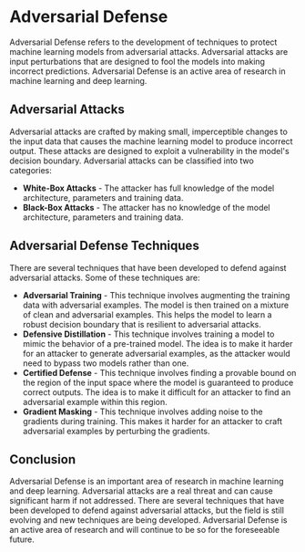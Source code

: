 # Adversarial Defense

Adversarial Defense refers to the development of techniques to protect machine learning models from adversarial attacks. Adversarial attacks are input perturbations that are designed to fool the models into making incorrect predictions. Adversarial Defense is an active area of research in machine learning and deep learning.

## Adversarial Attacks

Adversarial attacks are crafted by making small, imperceptible changes to the input data that causes the machine learning model to produce incorrect output. These attacks are designed to exploit a vulnerability in the model's decision boundary. Adversarial attacks can be classified into two categories:

- **White-Box Attacks** - The attacker has full knowledge of the model architecture, parameters and training data.
- **Black-Box Attacks** - The attacker has no knowledge of the model architecture, parameters and training data.

## Adversarial Defense Techniques

There are several techniques that have been developed to defend against adversarial attacks. Some of these techniques are:

- **Adversarial Training** - This technique involves augmenting the training data with adversarial examples. The model is then trained on a mixture of clean and adversarial examples. This helps the model to learn a robust decision boundary that is resilient to adversarial attacks.
- **Defensive Distillation** - This technique involves training a model to mimic the behavior of a pre-trained model. The idea is to make it harder for an attacker to generate adversarial examples, as the attacker would need to bypass two models rather than one.
- **Certified Defense** - This technique involves finding a provable bound on the region of the input space where the model is guaranteed to produce correct outputs. The idea is to make it difficult for an attacker to find an adversarial example within this region.
- **Gradient Masking** - This technique involves adding noise to the gradients during training. This makes it harder for an attacker to craft adversarial examples by perturbing the gradients.

## Conclusion

Adversarial Defense is an important area of research in machine learning and deep learning. Adversarial attacks are a real threat and can cause significant harm if not addressed. There are several techniques that have been developed to defend against adversarial attacks, but the field is still evolving and new techniques are being developed. Adversarial Defense is an active area of research and will continue to be so for the foreseeable future.
